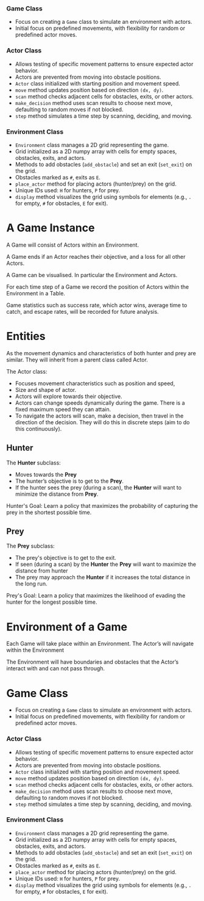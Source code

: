 


### Game Class
- Focus on creating a `Game` class to simulate an environment with actors.
- Initial focus on predefined movements, with flexibility for random or predefined actor moves.


### Actor Class
- Allows testing of specific movement patterns to ensure expected actor behavior.
- Actors are prevented from moving into obstacle positions.
- `Actor` class initialized with starting position and movement speed.
- `move` method updates position based on direction `(dx, dy)`.
- `scan` method checks adjacent cells for obstacles, exits, or other actors.
- `make_decision` method uses scan results to choose next move, defaulting to random moves if not blocked.
- `step` method simulates a time step by scanning, deciding, and moving.

### Environment Class
- `Environment` class manages a 2D grid representing the game.
- Grid initialized as a 2D numpy array with cells for empty spaces, obstacles, exits, and actors.
- Methods to add obstacles (`add_obstacle`) and set an exit (`set_exit`) on the grid.
- Obstacles marked as `#`, exits as `E`.
- `place_actor` method for placing actors (hunter/prey) on the grid.
- Unique IDs used: `H` for hunters, `P` for prey.
- `display` method visualizes the grid using symbols for elements (e.g., `.` for empty, `#` for obstacles, `E` for exit).

# A Game Instance

A Game will consist of Actors within an Environment. 

A Game ends if an Actor reaches their objective, and a loss for all other Actors.

A Game can be visualised. In particular the Environment and Actors.

For each time step of a Game we record the position of Actors within the Environment in a Table.

Game statistics such as success rate, which actor wins, average time to catch, and escape rates, will be recorded for future analysis.

# Entities

As the movement dynamics and characteristics of both hunter and prey are similar. They will inherit from a parent class called Actor.

The Actor class:

- Focuses movement characteristics such as position and speed,
- Size and shape of actor.
- Actors will explore towards their objective.
- Actors can change speeds dynamically during the game. There is a fixed maximum speed they can attain.
- To navigate the actors will scan, make a decision, then travel in the direction of the decision. They will do this in discrete steps (aim to do this continuously).

## Hunter 
The **Hunter** subclass:
- Moves towards the **Prey**
- The hunter’s objective is to get to the **Prey**.
- If the hunter sees the prey (during a scan), the **Hunter** will want to minimize the distance from **Prey**.

Hunter's Goal: Learn a policy that maximizes the probability of capturing the prey in the shortest possible time.

## Prey 
The **Prey** subclass:
- The prey's objective is to get to the exit.
- If seen (during a scan) by the **Hunter** the **Prey** will want to maximize the distance from hunter
- The prey may approach the **Hunter** if it increases the total distance in the long run.

Prey's Goal: Learn a policy that maximizes the likelihood of evading the hunter for the longest possible time.

# Environment of a Game

Each Game will take place within an Environment. The Actor’s will navigate within the Environment 

The Environment will have boundaries and obstacles that the Actor’s interact with and can not pass through.


#  Game Class
- Focus on creating a `Game` class to simulate an environment with actors.
- Initial focus on predefined movements, with flexibility for random or predefined actor moves.


### Actor Class
- Allows testing of specific movement patterns to ensure expected actor behavior.
- Actors are prevented from moving into obstacle positions.
- `Actor` class initialized with starting position and movement speed.
- `move` method updates position based on direction `(dx, dy)`.
- `scan` method checks adjacent cells for obstacles, exits, or other actors.
- `make_decision` method uses scan results to choose next move, defaulting to random moves if not blocked.
- `step` method simulates a time step by scanning, deciding, and moving.

### Environment Class
- `Environment` class manages a 2D grid representing the game.
- Grid initialized as a 2D numpy array with cells for empty spaces, obstacles, exits, and actors.
- Methods to add obstacles (`add_obstacle`) and set an exit (`set_exit`) on the grid.
- Obstacles marked as `#`, exits as `E`.
- `place_actor` method for placing actors (hunter/prey) on the grid.
- Unique IDs used: `H` for hunters, `P` for prey.
- `display` method visualizes the grid using symbols for elements (e.g., `.` for empty, `#` for obstacles, `E` for exit).
